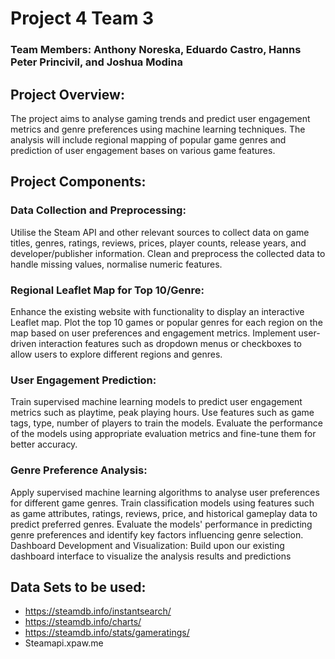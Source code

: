 # Project 4 Team 3

### Team Members: Anthony Noreska, Eduardo Castro, Hanns Peter Princivil, and Joshua Modina

## Project Overview:

The project aims to analyse gaming trends and predict user engagement metrics and genre preferences using machine learning techniques. The analysis will include regional mapping of popular game genres and prediction of user engagement bases on various game features. 

## Project Components:

### Data Collection and Preprocessing:
Utilise the Steam API and other relevant sources to collect data on game titles, genres, ratings, reviews, prices, player counts, release years, and developer/publisher information.
Clean and preprocess the collected data to handle missing values, normalise numeric features.

### Regional Leaflet Map for Top 10/Genre:
Enhance the existing website with functionality to display an interactive Leaflet map.
Plot the top 10 games or popular genres for each region on the map based on user preferences and engagement metrics.
Implement user-driven interaction features such as dropdown menus or checkboxes to allow users to explore different regions and genres.

### User Engagement Prediction:
Train supervised machine learning models to predict user engagement metrics such as playtime, peak playing hours.
Use features such as game tags, type, number of players to train the models.
Evaluate the performance of the models using appropriate evaluation metrics and fine-tune them for better accuracy.

### Genre Preference Analysis:
Apply supervised machine learning algorithms to analyse user preferences for different game genres.
Train classification models using features such as game attributes, ratings, reviews, price, and historical gameplay data to predict preferred genres.
Evaluate the models' performance in predicting genre preferences and identify key factors influencing genre selection.
Dashboard Development and Visualization:
Build upon our existing dashboard interface to visualize the analysis results and predictions


## Data Sets to be used: 

- https://steamdb.info/instantsearch/
- https://steamdb.info/charts/
- https://steamdb.info/stats/gameratings/
- Steamapi.xpaw.me

